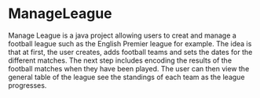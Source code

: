 # ManageLeague

Manage League is a java project allowing users to creat and manage a football league such as the English Premier league for example.
The idea is that at first, the user creates, adds football teams and sets the dates for the different matches.
The next step includes encoding the results of the football matches when they have been played. The user can then view the general table of
the league see the standings of each team as the league progresses.

